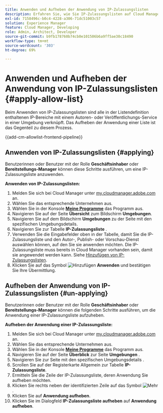 ```yaml
---
title: Anwenden und Aufheben der Anwendung von IP-Zulassungslisten
description: Erfahren Sie, wie Sie IP-Zulassungslisten auf Cloud Manager-Umgebungen anwenden und wie Sie deren Anwendung wieder aufheben.
exl-id: 7158496c-b0c4-4228-a306-71dc51003c57
solution: Experience Manager
feature: Cloud Manager, Developing
role: Admin, Architect, Developer
source-git-commit: b9fb178760b74cb0e101506b6a9ff5ae30c18490
workflow-type: tm+mt
source-wordcount: '303'
ht-degree: 69%

---
```



# Anwenden und Aufheben der Anwendung von IP-Zulassungslisten {#apply-allow-list}

Beim Anwenden von IP-Zulassungslisten sind alle in der Listendefinition enthaltenen IP-Bereiche mit einem Autoren- oder Veröffentlichungs-Service in einer Umgebung verknüpft. Das Aufheben der Anwendung einer Liste ist das Gegenteil zu diesem Prozess.

{{add-cm-allowlist-frontend-pipeline}}

## Anwenden von IP-Zulassungslisten {#applying}

Benutzerinnen oder Benutzer mit der Rolle **Geschäftsinhaber** oder **Bereitstellungs-Manager** können diese Schritte ausführen, um eine IP-Zulassungsliste anzuwenden.

**Anwenden von IP-Zulassungslisten:**

1. Melden Sie sich bei Cloud Manager unter [my.cloudmanager.adobe.com](https://my.cloudmanager.adobe.com/) an.
1. Wählen Sie das entsprechende Unternehmen aus.
1. Wählen Sie in der Konsole **[Meine Programme](/help/implementing/cloud-manager/navigation.md#my-programs)** das Programm aus.
1. Navigieren Sie auf der Seite **Übersicht** zum Bildschirm **Umgebungen**.
1. Navigieren Sie auf dem Bildschirm **Umgebungen** zu der Seite mit den spezifischen Umgebungsdetails.
1. Navigieren Sie zur Tabelle **IP-Zulassungsliste** .
1. Verwenden Sie die Eingabefelder oben in der Tabelle, damit Sie die IP-Zulassungsliste und den Autor-, Publish- oder Vorschau-Dienst auswählen können, auf den Sie sie anwenden möchten.
Die IP-Zulassungsliste muss bereits in Cloud Manager vorhanden sein, damit sie angewendet werden kann. Siehe [Hinzufügen von IP-Zulassungslisten](/help/implementing/cloud-manager/ip-allow-lists/add-ip-allow-lists.md).
1. Klicken Sie auf das Symbol ![Hinzufügen](https://spectrum.adobe.com/static/icons/workflow_18/Smock_Add_18_N.svg) **Anwenden** und bestätigen Sie Ihre Übermittlung.

## Aufheben der Anwendung von IP-Zulassungslisten {#un-applying}

Benutzerinnen oder Benutzer mit der Rolle **Geschäftsinhaber** oder **Bereitstellungs-Manager** können die folgenden Schritte ausführen, um die Anwendung einer IP-Zulassungsliste aufzuheben.

**Aufheben der Anwendung einer IP-Zulassungsliste:**

1. Melden Sie sich bei Cloud Manager unter [my.cloudmanager.adobe.com](https://my.cloudmanager.adobe.com/) an.
1. Wählen Sie das entsprechende Unternehmen aus.
1. Wählen Sie in der Konsole **[Meine Programme](/help/implementing/cloud-manager/navigation.md#my-programs)** das Programm aus.
1. Navigieren Sie auf der Seite **Überblick** zur Seite **Umgebungen** .
1. Navigieren Sie zur Seite mit den spezifischen Umgebungsdetails .
1. Scrollen Sie auf der Registerkarte Allgemein zur Tabelle **IP-Zulassungsliste**.
1. Ermitteln Sie die Zeile der IP-Zulassungsliste, deren Anwendung Sie aufheben möchten.
1. Klicken Sie rechts neben der identifizierten Zeile auf das Symbol ![Mehr](https://spectrum.adobe.com/static/icons/workflow_18/Smock_More_18_N.svg).
1. Klicken Sie auf **Anwendung aufheben**.
1. Klicken Sie im Dialogfeld **IP-Zulassungsliste aufheben** auf **Anwendung aufheben**.
